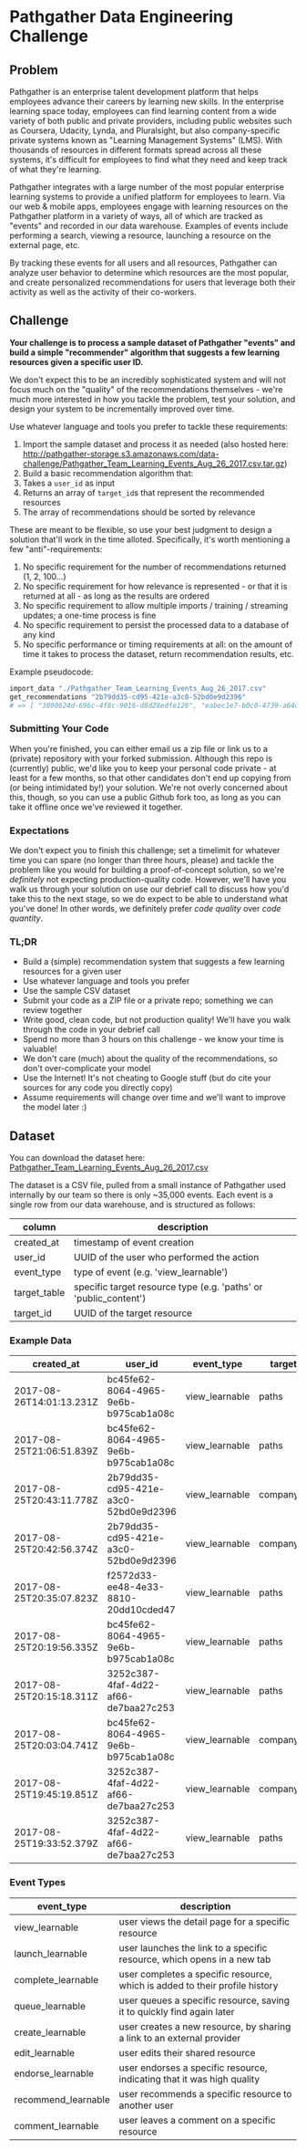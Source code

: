 # Pathgather Data Engineering Challenge

## Problem
Pathgather is an enterprise talent development platform that helps employees advance their careers by learning new skills. In the enterprise learning space today, employees can find learning content from a wide variety of both public and private providers, including public websites such as Coursera, Udacity, Lynda, and Pluralsight, but also company-specific private systems known as "Learning Management Systems" (LMS). With thousands of resources in different formats spread across all these systems, it's difficult for employees to find what they need and keep track of what they're learning.

Pathgather integrates with a large number of the most popular enterprise learning systems to provide a unified platform for employees to learn. Via our web & mobile apps, employees engage with learning resources on the Pathgather platform in a variety of ways, all of which are tracked as "events" and recorded in our data warehouse. Examples of events include performing a search, viewing a resource, launching a resource on the external page, etc.

By tracking these events for all users and all resources, Pathgather can analyze user behavior to determine which resources are the most popular, and create personalized recommendations for users that leverage both their activity as well as the activity of their co-workers.

## Challenge
**Your challenge is to process a sample dataset of Pathgather "events" and build a simple "recommender" algorithm that suggests a few learning resources given a specific user ID.**

We don't expect this to be an incredibly sophisticated system and will not focus much on the "quality" of the recommendations themselves - we're much more interested in how you tackle the problem, test your solution, and design your system to be incrementally improved over time.

Use whatever language and tools you prefer to tackle these requirements:
1. Import the sample dataset and process it as needed (also hosted here: http://pathgather-storage.s3.amazonaws.com/data-challenge/Pathgather_Team_Learning_Events_Aug_26_2017.csv.tar.gz)
2. Build a basic recommendation algorithm that:
  1. Takes a `user_id` as input
  2. Returns an array of `target_id`s that represent the recommended resources
  3. The array of recommendations should be sorted by relevance

These are meant to be flexible, so use your best judgment to design a solution that'll work in the time alloted. Specifically, it's worth mentioning a few "anti"-requirements:
1. No specific requirement for the number of recommendations returned (1, 2, 100...)
2. No specific requirement for how relevance is represented - or that it is returned at all - as long as the results are ordered
3. No specific requirement to allow multiple imports / training / streaming updates; a one-time process is fine
4. No specific requirement to persist the processed data to a database of any kind
5. No specific performance or timing requirements at all: on the amount of time it takes to process the dataset, return recommendation results, etc.

Example pseudocode:
```ruby
import_data "./Pathgather_Team_Learning_Events_Aug_26_2017.csv"
get_recommendations "2b79dd35-cd95-421e-a3c0-52bd0e9d2396"
# => [ "3890624d-69bc-4f8c-9016-d8d28edfe126", "eabec1e7-b0c0-4739-a64d-8c1bb5f82c7b", "c23db441-1be7-4772-8faa-9392741bf95a" ]
```

### Submitting Your Code
When you're finished, you can either email us a zip file or link us to a (private) repository with your forked submission. Although this repo is (currently) public, we'd like you to keep your personal code private - at least for a few months, so that other candidates don't end up copying from (or being intimidated by!) your solution. We're not overly concerned about this, though, so you can use a public Github fork too, as long as you can take it offline once we've reviewed it together.

### Expectations
We don't expect you to finish this challenge; set a timelimit for whatever time you can spare (no longer than three hours, please) and tackle the problem like you would for building a proof-of-concept solution, so we're *definitely* not expecting production-quality code. However, we'll have you walk us through your solution on use our debrief call to discuss how you'd take this to the next stage, so we do expect to be able to understand what you've done! In other words, we definitely prefer *code quality* over *code quantity*.

### TL;DR
* Build a (simple) recommendation system that suggests a few learning resources for a given user
* Use whatever language and tools you prefer
* Use the sample CSV dataset
* Submit your code as a ZIP file or a private repo; something we can review together
* Write good, clean code, but not production quality! We'll have you walk through the code in your debrief call
* Spend no more than 3 hours on this challenge - we know your time is valuable!
* We don't care (much) about the quality of the recommendations, so don't over-complicate your model
* Use the Internet! It's not cheating to Google stuff (but do cite your sources for any code you directly copy)
* Assume requirements will change over time and we'll want to improve the model later :)

## Dataset
You can download the dataset here: [Pathgather_Team_Learning_Events_Aug_26_2017.csv](http://pathgather-storage.s3.amazonaws.com/data-challenge/Pathgather_Team_Learning_Events_Aug_26_2017.csv.tar.gz)

The dataset is a CSV file, pulled from a small instance of Pathgather used internally by our team so
there is only ~35,000 events. Each event is a single row from our data warehouse, and is structured
as follows:

column|description
-|-
created_at|timestamp of event creation
user_id|UUID of the user who performed the action
event_type|type of event (e.g. 'view_learnable')
target_table|specific target resource type (e.g. 'paths' or 'public_content')
target_id|UUID of the target resource

### Example Data
created_at|user_id|event_type|target_table|target_id
-|-|-|-|-
2017-08-26T14:01:13.231Z|bc45fe62-8064-4965-9e6b-b975cab1a08c|view_learnable|paths|31ae894c-f13a-48eb-ad33-cdd7f539b555
2017-08-25T21:06:51.839Z|bc45fe62-8064-4965-9e6b-b975cab1a08c|view_learnable|paths|31ae894c-f13a-48eb-ad33-cdd7f539b555
2017-08-25T20:43:11.778Z|2b79dd35-cd95-421e-a3c0-52bd0e9d2396|view_learnable|company_content|3bb3f861-7c49-4d1f-a430-3b0bb1463b1f
2017-08-25T20:42:56.374Z|2b79dd35-cd95-421e-a3c0-52bd0e9d2396|view_learnable|company_content|3bb3f861-7c49-4d1f-a430-3b0bb1463b1f
2017-08-25T20:35:07.823Z|f2572d33-ee48-4e33-8810-20dd10cded47|view_learnable|paths|ecb40d70-4c4b-4c2c-913a-432daa85d372
2017-08-25T20:19:56.335Z|bc45fe62-8064-4965-9e6b-b975cab1a08c|view_learnable|paths|f3c8ad2f-20fc-4198-ba30-824db8d6bb2d
2017-08-25T20:15:18.311Z|3252c387-4faf-4d22-af66-de7baa27c253|view_learnable|paths|f130b78e-a302-43fb-9560-b36d33dae9de
2017-08-25T20:03:04.741Z|bc45fe62-8064-4965-9e6b-b975cab1a08c|view_learnable|company_content|4b32e642-02c2-4021-85eb-df2e9bb32954
2017-08-25T19:45:19.851Z|3252c387-4faf-4d22-af66-de7baa27c253|view_learnable|company_content|2b311e7f-6e0c-4f7a-ab70-72a5a54392aa
2017-08-25T19:33:52.379Z|3252c387-4faf-4d22-af66-de7baa27c253|view_learnable|paths|c64e8fad-3b19-41a5-b1f5-43d50ce28368

### Event Types
event_type | description
-|-
view_learnable | user views the detail page for a specific resource
launch_learnable | user launches the link to a specific resource, which opens in a new tab
complete_learnable | user completes a specific resource, which is added to their profile history
queue_learnable | user queues a specific resource, saving it to quickly find again later
create_learnable | user creates a new resource, by sharing a link to an external provider
edit_learnable | user edits their shared resource
endorse_learnable | user endorses a specific resource, indicating that it was high quality
recommend_learnable | user recommends a specific resource to another user
comment_learnable | user leaves a comment on a specific resource
